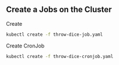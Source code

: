 ## Create a Jobs on the Cluster

Create
``` bash 
kubectl create -f throw-dice-job.yaml
```

Create CronJob
``` bash 
kubectl create -f throw-dice-cronjob.yaml
```
